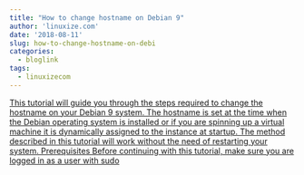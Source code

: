 ```yaml
---
title: "How to change hostname on Debian 9"
author: 'linuxize.com'
date: '2018-08-11'
slug: how-to-change-hostname-on-debi
categories:
  - bloglink
tags:
  - linuxizecom
---
```


[This tutorial will guide you through the steps required to change the hostname on your Debian 9 system. The hostname is set at the time when the Debian operating system is installed or if you are spinning up a virtual machine it is dynamically assigned to the instance at startup. The method described in this tutorial will work without the need of restarting your system. Prerequisites Before continuing with this tutorial, make sure you are logged in as a user with sudo<i class="fas fa-external-link-alt"></i>](https://linuxize.com/post/how-to-change-hostname-on-debian-9/)

